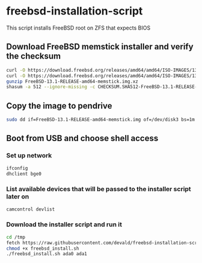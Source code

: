 # freebsd-installation-script
This script installs FreeBSD root on ZFS that expects BIOS
## Download FreeBSD memstick installer and verify the checksum
```sh
curl -O https://download.freebsd.org/releases/amd64/amd64/ISO-IMAGES/13.1/FreeBSD-13.1-RELEASE-amd64-memstick.img.xz
curl -O https://download.freebsd.org/releases/amd64/amd64/ISO-IMAGES/13.1/CHECKSUM.SHA512-FreeBSD-13.1-RELEASE-amd64
gunzip FreeBSD-13.1-RELEASE-amd64-memstick.img.xz
shasum -a 512 --ignore-missing -c CHECKSUM.SHA512-FreeBSD-13.1-RELEASE-amd64
```
## Copy the image to pendrive
```sh
sudo dd if=FreeBSD-13.1-RELEASE-amd64-memstick.img of=/dev/disk3 bs=1m conv=sync status=progress
```
## Boot from USB and choose shell access
### Set up network
```sh
ifconfig
dhclient bge0
```
### List available devices that will be passed to the installer script later on
```sh
camcontrol devlist
```
### Download the installer script and run it
```sh
cd /tmp
fetch https://raw.githubusercontent.com/devald/freebsd-installation-script/main/freebsd_install.sh
chmod +x freebsd_install.sh
./freebsd_install.sh ada0 ada1
```

